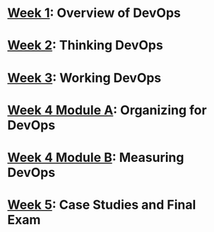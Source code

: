 # [Week 1](../Week%201/Slides/README.md): Overview of DevOps

# [Week 2](../Week%202/Slides/README.md): Thinking DevOps

# [Week 3](../Week%203/Slides/README.md): Working DevOps

# [Week 4 Module A](../Week%204%20Module%20A/Slides/README.md): Organizing for DevOps

# [Week 4 Module B](../Week%204%20Module%20A/Slides/README.md): Measuring DevOps

# [Week 5](../Week%205/Slides/README.md): Case Studies and Final Exam

